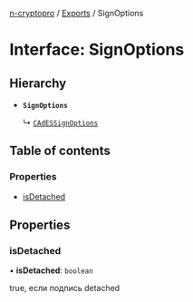 [n-cryptopro](../README.md) / [Exports](../modules.md) / SignOptions

# Interface: SignOptions

## Hierarchy

- **`SignOptions`**

  ↳ [`CAdESSignOptions`](CAdES.CAdESSignOptions.md)

## Table of contents

### Properties

- [isDetached](SignOptions.md#isdetached)

## Properties

### isDetached

• **isDetached**: `boolean`

true, если подпись detached
